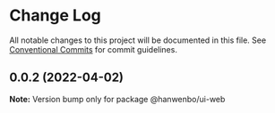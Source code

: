 # Change Log

All notable changes to this project will be documented in this file.
See [Conventional Commits](https://conventionalcommits.org) for commit guidelines.

## 0.0.2 (2022-04-02)

**Note:** Version bump only for package @hanwenbo/ui-web

